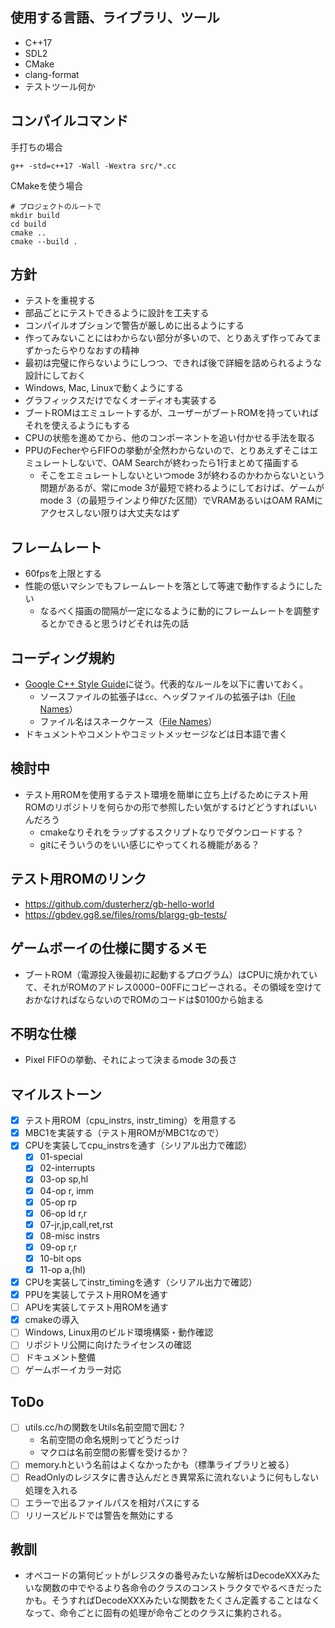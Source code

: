 ## 使用する言語、ライブラリ、ツール
* C++17
* SDL2
* CMake
* clang-format
* テストツール何か

## コンパイルコマンド
手打ちの場合
```
g++ -std=c++17 -Wall -Wextra src/*.cc
```
CMakeを使う場合
```
# プロジェクトのルートで
mkdir build
cd build
cmake ..
cmake --build .
```

## 方針
* テストを重視する
* 部品ごとにテストできるように設計を工夫する
* コンパイルオプションで警告が厳しめに出るようにする
* 作ってみないことにはわからない部分が多いので、とりあえず作ってみてまずかったらやりなおすの精神
* 最初は完璧に作らないようにしつつ、できれば後で詳細を詰められるような設計にしておく
* Windows, Mac, Linuxで動くようにする
* グラフィックスだけでなくオーディオも実装する
* ブートROMはエミュレートするが、ユーザーがブートROMを持っていればそれを使えるようにもする
* CPUの状態を進めてから、他のコンポーネントを追い付かせる手法を取る
* PPUのFecherやらFIFOの挙動が全然わからないので、とりあえずそこはエミュレートしないで、OAM Searchが終わったら1行まとめて描画する
  * そこをエミュレートしないといつmode 3が終わるのかわからないという問題があるが、常にmode 3が最短で終わるようにしておけば、ゲームがmode 3（の最短ラインより伸びた区間）でVRAMあるいはOAM RAMにアクセスしない限りは大丈夫なはず

## フレームレート
* 60fpsを上限とする
* 性能の低いマシンでもフレームレートを落として等速で動作するようにしたい
  * なるべく描画の間隔が一定になるように動的にフレームレートを調整するとかできると思うけどそれは先の話

## コーディング規約
* [Google C++ Style Guide](https://google.github.io/styleguide/cppguide.html)に従う。代表的なルールを以下に書いておく。
  * ソースファイルの拡張子は`cc`、ヘッダファイルの拡張子は`h`（[File Names](https://google.github.io/styleguide/cppguide.html#File_Names)）
  * ファイル名はスネークケース（[File Names](https://google.github.io/styleguide/cppguide.html#File_Names)）
* ドキュメントやコメントやコミットメッセージなどは日本語で書く

## 検討中
* テスト用ROMを使用するテスト環境を簡単に立ち上げるためにテスト用ROMのリポジトリを何らかの形で参照したい気がするけどどうすればいいんだろう
  * cmakeなりそれをラップするスクリプトなりでダウンロードする？
  * gitにそういうのをいい感じにやってくれる機能がある？

## テスト用ROMのリンク
* https://github.com/dusterherz/gb-hello-world
* https://gbdev.gg8.se/files/roms/blargg-gb-tests/

## ゲームボーイの仕様に関するメモ
* ブートROM（電源投入後最初に起動するプログラム）はCPUに焼かれていて、それがROMのアドレス$0000-$00FFにコピーされる。その領域を空けておかなければならないのでROMのコードは$0100から始まる

## 不明な仕様
* Pixel FIFOの挙動、それによって決まるmode 3の長さ

## マイルストーン
- [x] テスト用ROM（cpu_instrs, instr_timing）を用意する
- [x] MBC1を実装する（テスト用ROMがMBC1なので）
- [x] CPUを実装してcpu_instrsを通す（シリアル出力で確認）
  - [x] 01-special
  - [x] 02-interrupts
  - [x] 03-op sp,hl
  - [x] 04-op r, imm
  - [x] 05-op rp
  - [x] 06-op ld r,r
  - [x] 07-jr,jp,call,ret,rst
  - [x] 08-misc instrs
  - [x] 09-op r,r
  - [x] 10-bit ops
  - [x] 11-op a,(hl)
- [x] CPUを実装してinstr_timingを通す（シリアル出力で確認）
- [x] PPUを実装してテスト用ROMを通す
- [ ] APUを実装してテスト用ROMを通す
- [x] cmakeの導入
- [ ] Windows, Linux用のビルド環境構築・動作確認
- [ ] リポジトリ公開に向けたライセンスの確認
- [ ] ドキュメント整備
- [ ] ゲームボーイカラー対応

## ToDo
- [ ] utils.cc/hの関数をUtils名前空間で囲む？
  - 名前空間の命名規則ってどうだっけ
  - マクロは名前空間の影響を受けるか？
- [ ] memory.hという名前はよくなかったかも（標準ライブラリと被る）
- [ ] ReadOnlyのレジスタに書き込んだとき異常系に流れないように何もしない処理を入れる
- [ ] エラーで出るファイルパスを相対パスにする
- [ ] リリースビルドでは警告を無効にする

## 教訓
* オペコードの第何ビットがレジスタの番号みたいな解析はDecodeXXXみたいな関数の中でやるより各命令のクラスのコンストラクタでやるべきだったかも。そうすればDecodeXXXみたいな関数をたくさん定義することはなくなって、命令ごとに固有の処理が命令ごとのクラスに集約される。
